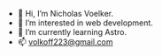 - 👋 Hi, I’m Nicholas Voelker.
- 👀 I’m interested in web development.
- 🌱 I’m currently learning Astro.
- 📫 volkoff223@gmail.com

<!---
volkoff223/volkoff223 is a ✨ special ✨ repository because its `README.md` (this file) appears on your GitHub profile.
You can click the Preview link to take a look at your changes.
--->
